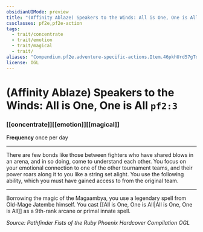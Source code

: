 ```yaml
---
obsidianUIMode: preview
title: "(Affinity Ablaze) Speakers to the Winds: All is One, One is All"
cssclasses: pf2e,pf2e-action
tags:
  - trait/concentrate
  - trait/emotion
  - trait/magical
  - trait/
aliases: "Compendium.pf2e.adventure-specific-actions.Item.46pkhUrd57gTd4th"
license: OGL
---
```

# (Affinity Ablaze) Speakers to the Winds: All is One, One is All `pf2:3`

### [[concentrate]][[emotion]][[magical]]






**Frequency** once per day

* * *

There are few bonds like those between fighters who have shared blows in an arena, and in so doing, come to understand each other. You focus on your emotional connection to one of the other tournament teams, and their power roars along it to you like a string set alight. You use the following ability, which you must have gained access to from the original team.

* * *

Borrowing the magic of the Magaambya, you use a legendary spell from Old-Mage Jatembe himself. You cast [[All is One, One is All|All is One, One is All]] as a 9th-rank arcane or primal innate spell.

*Source: Pathfinder Fists of the Ruby Phoenix Hardcover Compilation*
*OGL*